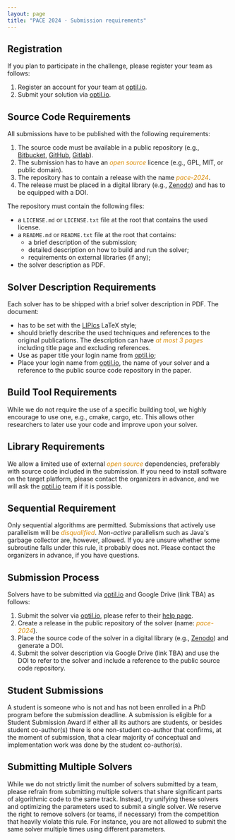 ```yaml
---
layout: page 
title: "PACE 2024 - Submission requirements"
---
```


## Registration

If you plan to participate in the challenge, please register your team
as follows:

1. Register an account for your team at [optil.io](https://www.optil.io/optilion/login).
2. Submit your solution via [optil.io](https://www.optil.io/optilion/login).

## Source Code Requirements

All submissions have to be published with the following requirements:

1. The source code must be available in a public repository (e.g.,
   [Bitbucket](https://bitbucket.org), [GitHub](https://github.com),
   [Gitlab](https://gitlab.com)).      
2. The submission has to have an <em style="color:#db8a00">open
   source</em> licence (e.g., GPL, MIT, or public domain).   
3. The repository has to contain a release with the name <em
   style="color:#db8a00">pace-2024</em>.
4. The release must be placed in a digital library (e.g.,
      [Zenodo](https://zenodo.org/)) and has to be equipped with a DOI. 

The repository must contain the following files:

- a `LICENSE.md` or `LICENSE.txt` file at the root that contains the
  used license.
- a `README.md` or `README.txt` file at the root that contains:
  - a brief description of the submission;
  - detailed description on how to build and run the solver;
  - requirements on external libraries (if any);
- the solver description as PDF.

## Solver Description Requirements

Each solver has to be shipped with a brief solver description in
PDF. The document:

- has to be set with the
  [LIPIcs](https://www.dagstuhl.de/en/publications/lipics/instructions-for-authors/)
  LaTeX style;
- should briefly describe the used techniques and references to the original publications. The description can have <em
   style="color:#db8a00">at most 3 pages</em> including title page and excluding references.
- Use as paper title your login name from [optil.io](https://www.optil.io/optilion/login);
- Place your login name from [optil.io](https://www.optil.io/optilion/login), the name of your solver and a reference
  to the public source code repository in the paper.

## Build Tool Requirements

While we do not require the use of a specific building tool, we highly encourage to use one, e.g., cmake, cargo, etc.
This allows other researchers to later use your code and improve upon your solver. 

## Library Requirements

We allow a limited use of external <em style="color:#db8a00">open
source</em> dependencies, preferably with source code included in
the submission. If you need to install software on the target
platform, please contact the organizers in advance, and we will ask the
[optil.io](https://www.optil.io/optilion/login) team if it is
possible.

## Sequential Requirement

Only sequential algorithms are permitted. Submissions that actively use
parallelism will be <em style="color:#db8a00">disqualified</em>. 
*Non-active* parallelism such as Java's garbage collector are, however,
allowed. If you are unsure whether some subroutine falls under this
rule, it probably does not. Please contact the organizers in advance, if
you have questions.

## Submission Process

Solvers have to be submitted via [optil.io](https://www.optil.io/) and
Google Drive (link TBA) as follows:

1. Submit the solver via [optil.io](https://www.optil.io/), please refer
      to their [help page](https://www.optil.io/optilion/help). 
2. Create a release in the public repository of the solver (name:
      <em style="color:#db8a00">pace-2024</em>).    
3. Place the source code of the solver in a digital library (e.g.,
      [Zenodo](https://zenodo.org/)) and generate a DOI. 
4. Submit the solver description via
      Google Drive (link TBA)
      and use the DOI to refer to the solver and include a reference
      to the public source code repository.	  

## Student Submissions

A student is someone who is not and has not been enrolled in a PhD
program before the submission deadline. A submission is eligible for a
Student Submission Award if either all its authors are students, or
besides student co-author(s) there is one non-student co-author that
confirms, at the moment of submission, that a clear majority of
conceptual and implementation work was done by the student
co-author(s).

## Submitting Multiple Solvers

While we do not strictly limit the number of solvers
submitted by a team, please refrain from submitting multiple solvers
that share significant parts of algorithmic code to the same track. Instead,
try unifying these solvers and optimizing the parameters used to
submit a single solver. We reserve the right to remove solvers (or
teams, if necessary) from the competition that heavily violate this
rule. For instance, you are not allowed to submit the same solver
multiple times using different parameters.
